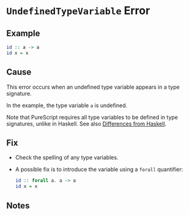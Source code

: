 # `UndefinedTypeVariable` Error

## Example

```purescript
id :: a -> a
id x = x
```

## Cause

This error occurs when an undefined type variable appears in a type signature.

In the example, the type variable `a` is undefined.

Note that PureScript requires all type variables to be defined in type signatures, unlike in Haskell. See also [Differences from Haskell](../language/Differences-from-Haskell.md).

## Fix

- Check the spelling of any type variables.
- A possible fix is to introduce the variable using a `forall` quantifier:

    ```purescript
    id :: forall a. a -> a
    id x = x
    ```

## Notes

